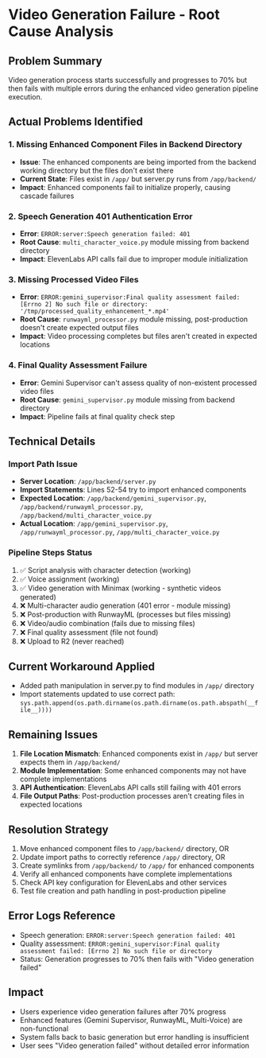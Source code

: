 # Video Generation Failure - Root Cause Analysis

## Problem Summary
Video generation process starts successfully and progresses to 70% but then fails with multiple errors during the enhanced video generation pipeline execution.

## Actual Problems Identified

### 1. **Missing Enhanced Component Files in Backend Directory**
- **Issue**: The enhanced components are being imported from the backend working directory but the files don't exist there
- **Current State**: Files exist in `/app/` but server.py runs from `/app/backend/` 
- **Impact**: Enhanced components fail to initialize properly, causing cascade failures

### 2. **Speech Generation 401 Authentication Error**
- **Error**: `ERROR:server:Speech generation failed: 401`
- **Root Cause**: `multi_character_voice.py` module missing from backend directory
- **Impact**: ElevenLabs API calls fail due to improper module initialization

### 3. **Missing Processed Video Files**
- **Error**: `ERROR:gemini_supervisor:Final quality assessment failed: [Errno 2] No such file or directory: '/tmp/processed_quality_enhancement_*.mp4'`
- **Root Cause**: `runwayml_processor.py` module missing, post-production doesn't create expected output files
- **Impact**: Video processing completes but files aren't created in expected locations

### 4. **Final Quality Assessment Failure**
- **Error**: Gemini Supervisor can't assess quality of non-existent processed video files
- **Root Cause**: `gemini_supervisor.py` module missing from backend directory
- **Impact**: Pipeline fails at final quality check step

## Technical Details

### Import Path Issue
- **Server Location**: `/app/backend/server.py`
- **Import Statements**: Lines 52-54 try to import enhanced components
- **Expected Location**: `/app/backend/gemini_supervisor.py`, `/app/backend/runwayml_processor.py`, `/app/backend/multi_character_voice.py`
- **Actual Location**: `/app/gemini_supervisor.py`, `/app/runwayml_processor.py`, `/app/multi_character_voice.py`

### Pipeline Steps Status
1. ✅ Script analysis with character detection (working)
2. ✅ Voice assignment (working)
3. ✅ Video generation with Minimax (working - synthetic videos generated)
4. ❌ Multi-character audio generation (401 error - module missing)
5. ❌ Post-production with RunwayML (processes but files missing)
6. ❌ Video/audio combination (fails due to missing files)
7. ❌ Final quality assessment (file not found)
8. ❌ Upload to R2 (never reached)

## Current Workaround Applied
- Added path manipulation in server.py to find modules in `/app/` directory
- Import statements updated to use correct path: `sys.path.append(os.path.dirname(os.path.dirname(os.path.abspath(__file__))))`

## Remaining Issues
1. **File Location Mismatch**: Enhanced components exist in `/app/` but server expects them in `/app/backend/`
2. **Module Implementation**: Some enhanced components may not have complete implementations
3. **API Authentication**: ElevenLabs API calls still failing with 401 errors
4. **File Output Paths**: Post-production processes aren't creating files in expected locations

## Resolution Strategy
1. Move enhanced component files to `/app/backend/` directory, OR
2. Update import paths to correctly reference `/app/` directory, OR  
3. Create symlinks from `/app/backend/` to `/app/` for enhanced components
4. Verify all enhanced components have complete implementations
5. Check API key configuration for ElevenLabs and other services
6. Test file creation and path handling in post-production pipeline

## Error Logs Reference
- Speech generation: `ERROR:server:Speech generation failed: 401`
- Quality assessment: `ERROR:gemini_supervisor:Final quality assessment failed: [Errno 2] No such file or directory`
- Status: Generation progresses to 70% then fails with "Video generation failed"

## Impact
- Users experience video generation failures after 70% progress
- Enhanced features (Gemini Supervisor, RunwayML, Multi-Voice) are non-functional
- System falls back to basic generation but error handling is insufficient
- User sees "Video generation failed" without detailed error information